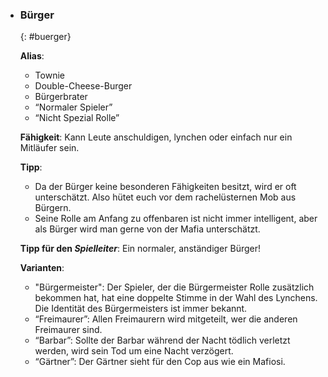   - ### **Bürger**
      {: #buerger}

      **Alias**:

      * Townie
      * Double-Cheese-Burger
      * Bürgerbrater
      * “Normaler Spieler”
      * “Nicht Spezial Rolle”

      **Fähigkeit**: Kann Leute anschuldigen, lynchen oder einfach nur ein Mitläufer sein.

      **Tipp**: 

      * Da der Bürger keine besonderen Fähigkeiten besitzt, wird er oft unterschätzt. Also hütet euch vor dem rachelüsternen Mob aus Bürgern.
      * Seine Rolle am Anfang zu offenbaren ist nicht immer intelligent, aber als Bürger wird man gerne von der Mafia unterschätzt.

      **Tipp für den *Spielleiter***: Ein normaler, anständiger Bürger!

      **Varianten**:

      * "Bürgermeister": Der Spieler, der die Bürgermeister Rolle zusätzlich bekommen hat, hat eine doppelte Stimme in der Wahl des Lynchens. Die Identität des Bürgermeisters ist immer bekannt.
      * “Freimaurer”: Allen Freimaurern wird mitgeteilt, wer die anderen Freimaurer sind.
      * “Barbar”: Sollte der Barbar während der Nacht tödlich verletzt werden, wird sein Tod um eine Nacht verzögert.
      * “Gärtner”: Der Gärtner sieht für den Cop aus wie ein Mafiosi.